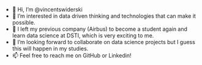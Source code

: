 - 👋 Hi, I’m @vincentswiderski
- 👀 I’m interested in data driven thinking and technologies that can make it possible.
- 🌱 I left my previous company (Airbus) to become a student again and learn data science at DSTI, which is very exciting to me.
- 💞️ I’m looking forward to collaborate on data science projects but I guess this will happen in my studies.
- 📫 Feel free to reach me on GitHub or Linkedin!

<!---
vincentswiderski/vincentswiderski is a ✨ special ✨ repository because its `README.md` (this file) appears on your GitHub profile.
You can click the Preview link to take a look at your changes.
--->
